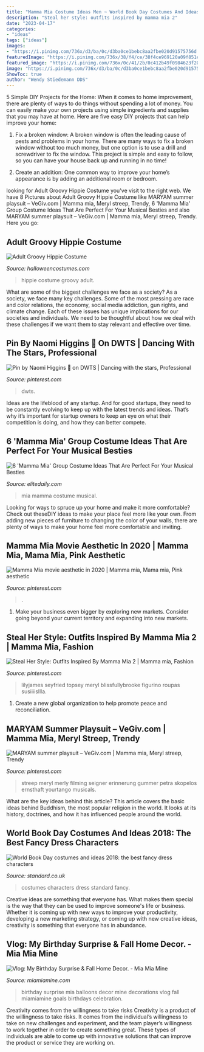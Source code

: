 ```yaml
---
title: "Mamma Mia Costume Ideas Men ~ World Book Day Costumes And Ideas 2018: The Best Fancy Dress Characters"
description: "Steal her style: outfits inspired by mamma mia 2"
date: "2023-04-17"
categories:
- "ideas"
tags: ["ideas"]
images:
- "https://i.pinimg.com/736x/d3/ba/0c/d3ba0ce1bebc8aa2fbe020d91575756d.jpg"
featuredImage: "https://i.pinimg.com/736x/38/f4/ce/38f4ce969120a09f851ee0ecc918a31f.jpg"
featured_image: "https://i.pinimg.com/736x/0c/41/2b/0c412b49f0984623f20c73f75a3a27c4.jpg"
image: "https://i.pinimg.com/736x/d3/ba/0c/d3ba0ce1bebc8aa2fbe020d91575756d.jpg"
ShowToc: true
author: "Wendy Stiedemann DDS"
---
```



5 Simple DIY Projects for the Home:
When it comes to home improvement, there are plenty of ways to do things without spending a lot of money. You can easily make your own projects using simple ingredients and supplies that you may have at home. Here are five easy DIY projects that can help improve your home: 
1. Fix a broken window: A broken window is often the leading cause of pests and problems in your home. There are many ways to fix a broken window without too much money, but one option is to use a drill and screwdriver to fix the window. This project is simple and easy to follow, so you can have your house back up and running in no time!

2. Create an addition: One common way to improve your home’s appearance is by adding an additional room or bedroom.

	

		
looking for Adult Groovy Hippie Costume you've visit to the right web. We have 8 Pictures about Adult Groovy Hippie Costume like MARYAM summer playsuit – VeGiv.com | Mamma mia, Meryl streep, Trendy, 6 &#039;Mamma Mia&#039; Group Costume Ideas That Are Perfect For Your Musical Besties and also MARYAM summer playsuit – VeGiv.com | Mamma mia, Meryl streep, Trendy. Here you go:
		
    
## Adult Groovy Hippie Costume

<img loading=lazy src="https://images.halloweencostumes.com/products/8548/1-1/adult-groovy-hippie-costume.jpg" onerror="this.onerror=null;this.src='https://tse3.mm.bing.net/th?id=OIP.Mdc6dnsWDl2H8vz6_kemhwHaKl&amp;pid=15.1';" alt="Adult Groovy Hippie Costume">

_Source: halloweencostumes.com_

>hippie costume groovy adult. 

	

What are some of the biggest challenges we face as a society?
As a society, we face many key challenges. Some of the most pressing are race and color relations, the economy, social media addiction, gun rights, and climate change. Each of these issues has unique implications for our societies and individuals. We need to be thoughtful about how we deal with these challenges if we want them to stay relevant and effective over time.

    
## Pin By Naomi Higgins 🌻 On DWTS | Dancing With The Stars, Professional

<img loading=lazy src="https://i.pinimg.com/736x/9e/f8/71/9ef871402eae2de34e650986e5810079.jpg" onerror="this.onerror=null;this.src='https://tse1.mm.bing.net/th?id=OIP.XAEMbINbIWS9t8HLMJEjqQHaLI&amp;pid=15.1';" alt="Pin by Naomi Higgins 🌻 on DWTS | Dancing with the stars, Professional">

_Source: pinterest.com_

>dwts. 

	

Ideas are the lifeblood of any startup. And for good startups, they need to be constantly evolving to keep up with the latest trends and ideas. That’s why it’s important for startup owners to keep an eye on what their competition is doing, and how they can better compete.

    
## 6 &#039;Mamma Mia&#039; Group Costume Ideas That Are Perfect For Your Musical Besties

<img loading=lazy src="https://imgix.bustle.com/uploads/image/2018/9/25/e88536f7-c061-4516-8de0-b71ae0e011a2-mammamia2-14072018.jpg?w=1020&amp;h=574&amp;fit=crop&amp;crop=faces&amp;auto=format&amp;q=70" onerror="this.onerror=null;this.src='https://tse4.mm.bing.net/th?id=OIP.q_APwMzkEZLaasF2kN_eCgHaEK&amp;pid=15.1';" alt="6 &#039;Mamma Mia&#039; Group Costume Ideas That Are Perfect For Your Musical Besties">

_Source: elitedaily.com_

>mia mamma costume musical. 

	

Looking for ways to spruce up your home and make it more comfortable? Check out theseDIY ideas to make your place feel more like your own. From adding new pieces of furniture to changing the color of your walls, there are plenty of ways to make your home feel more comfortable and inviting.

    
## Mamma Mia Movie Aesthetic In 2020 | Mamma Mia, Mama Mia, Pink Aesthetic

<img loading=lazy src="https://i.pinimg.com/736x/38/f4/ce/38f4ce969120a09f851ee0ecc918a31f.jpg" onerror="this.onerror=null;this.src='https://tse3.mm.bing.net/th?id=OIP.YrbouP4CRFau4k0Xvo7aKgHaJQ&amp;pid=15.1';" alt="Mamma Mia movie aesthetic in 2020 | Mamma mia, Mama mia, Pink aesthetic">

_Source: pinterest.com_

>. 

	

1. Make your business even bigger by exploring new markets. Consider going beyond your current territory and expanding into new markets.

    
## Steal Her Style: Outfits Inspired By Mamma Mia 2 | Mamma Mia, Fashion

<img loading=lazy src="https://i.pinimg.com/736x/d3/ba/0c/d3ba0ce1bebc8aa2fbe020d91575756d.jpg" onerror="this.onerror=null;this.src='https://tse2.mm.bing.net/th?id=OIP.A11VEOqfMoDXadz6Gvtf8wHaHa&amp;pid=15.1';" alt="Steal Her Style: Outfits Inspired By Mamma Mia 2 | Mamma mia, Fashion">

_Source: pinterest.com_

>lilyjames seyfried topsey meryl blissfullybrooke figurino roupas susiiiisllla. 

	

1. Create a new global organization to help promote peace and reconciliation.

    
## MARYAM Summer Playsuit – VeGiv.com | Mamma Mia, Meryl Streep, Trendy

<img loading=lazy src="https://i.pinimg.com/736x/0c/41/2b/0c412b49f0984623f20c73f75a3a27c4.jpg" onerror="this.onerror=null;this.src='https://tse4.mm.bing.net/th?id=OIP.o6WBqlw4wpeCYULHddnLcAAAAA&amp;pid=15.1';" alt="MARYAM summer playsuit – VeGiv.com | Mamma mia, Meryl streep, Trendy">

_Source: pinterest.com_

>streep meryl merly filming seigner erinnerung gummer petra skopelos ernsthaft yourtango musicals. 

	

What are the key ideas behind this article?
This article covers the basic ideas behind Buddhism, the most popular religion in the world. It looks at its history, doctrines, and how it has influenced people around the world.

    
## World Book Day Costumes And Ideas 2018: The Best Fancy Dress Characters

<img loading=lazy src="https://www.standard.co.uk/s3fs-public/thumbnails/image/2017/03/01/12/worldbookday.jpg" onerror="this.onerror=null;this.src='https://tse3.mm.bing.net/th?id=OIP.dzxZ5tbyJq5tKIbS2fr6twHaE8&amp;pid=15.1';" alt="World Book Day costumes and ideas 2018: the best fancy dress characters">

_Source: standard.co.uk_

>costumes characters dress standard fancy. 

	

Creative ideas are something that everyone has. What makes them special is the way that they can be used to improve someone's life or business. Whether it is coming up with new ways to improve your productivity, developing a new marketing strategy, or coming up with new creative ideas, creativity is something that everyone has in abundance.

    
## Vlog: My Birthday Surprise &amp; Fall Home Decor. - Mia Mia Mine

<img loading=lazy src="http://www.miamiamine.com/wp-content/uploads/2017/10/Mia-Mia-Mine-Birthday-Balloons.jpg" onerror="this.onerror=null;this.src='https://tse4.mm.bing.net/th?id=OIP.gWqjSKwrWvzyQtIzlBxVuQHaLH&amp;pid=15.1';" alt="Vlog: My Birthday Surprise &amp; Fall Home Decor. - Mia Mia Mine">

_Source: miamiamine.com_

>birthday surprise mia balloons decor mine decorations vlog fall miamiamine goals birthdays celebration. 

	

Creativity comes from the willingness to take risks
Creativity is a product of the willingness to take risks. It comes from the individual’s willingness to take on new challenges and experiment, and the team player’s willingness to work together in order to create something great. These types of individuals are able to come up with innovative solutions that can improve the product or service they are working on.

